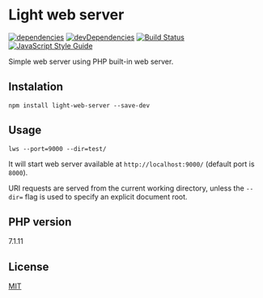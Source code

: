 # Light web server
[![dependencies](https://david-dm.org/ivan-rozhon/light-web-server.svg)](https://david-dm.org/ivan-rozhon/light-web-server)
[![devDependencies](https://david-dm.org/ivan-rozhon/light-web-server/dev-status.svg)](https://david-dm.org/ivan-rozhon/light-web-server#info=devDependencies)
[![Build Status](https://travis-ci.org/indexzero/http-server.svg?branch=master)](https://travis-ci.org/indexzero/http-server)
[![JavaScript Style Guide](https://img.shields.io/badge/code_style-standard-brightgreen.svg)](https://standardjs.com)

Simple web server using PHP built-in web server.

## Instalation
```
npm install light-web-server --save-dev
```

## Usage
```
lws --port=9000 --dir=test/
```

It will start web server available at `http://localhost:9000/` (default port is `8000`).

URI requests are served from the current working directory, unless the `--dir=` flag is used to specify an explicit document root.

## PHP version
7.1.11

## License
[MIT](LICENSE)